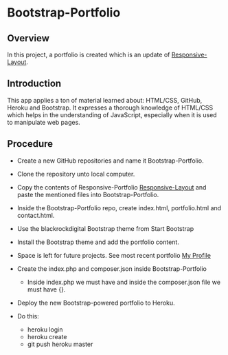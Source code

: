 # Bootstrap-Portfolio

## Overview

In this project, a portfolio is created which is an update of [Responsive-Layout](https://drangusmobile.herokuapp.com). 

## Introduction
This app applies a ton of material learned about: HTML/CSS, GitHub, Heroku and Bootstrap. It expresses a thorough knowledge of HTML/CSS which helps in the understanding of JavaScript, especially when it is used to manipulate web pages.

## Procedure

* Create a new GitHub repositories and name it Bootstrap-Portfolio.

* Clone the repository unto local computer.

* Copy the contents of Responsive-Portfolio [Responsive-Layout](https://drangusmobile.herokuapp.com) and paste the mentioned files into Bootstrap-Portfolio.

* Inside the Bootstrap-Portfolio repo, create index.html, portfolio.html and contact.html.

* Use the blackrockdigital Bootstrap theme from Start Bootstrap

* Install the Bootstrap theme and add the portfolio content.

* Space is left for future projects. See most recent portfolio 
[My Profile](https://angusog.herokuapp.com)

* Create the index.php and composer.json inside Bootstrap-Portfolio
  * Inside index.php we must have <?php include_once("yourFileNameHere"); ?> and inside the composer.json file we must have {}.

* Deploy the new Bootstrap-powered portfolio to Heroku. 

* Do this:
	* heroku login
    * heroku create
    * git push heroku master